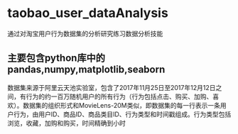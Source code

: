 # taobao_user_dataAnalysis
通过对淘宝用户行为数据集的分析研究练习数据分析技能

## 主要包含python库中的pandas,numpy,matplotlib,seaborn
数据集来源于阿里云天池实验室，包含了2017年11月25日至2017年12月12日之间，有行为的约一百万随机用户的所有行为（行为包括点击、购买、加购、喜欢）。数据集的组织形式和MovieLens-20M类似，即数据集的每一行表示一条用户行为，由用户ID、商品ID、商品类目ID、行为类型和时间戳组成。行为类型包括浏览，收藏，加购和购买，时间精确到小时
